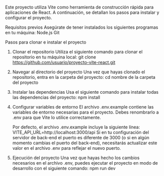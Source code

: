 Este proyecto utiliza Vite como herramienta de construcción rápida para aplicaciones de React. A continuación, se detallan los pasos para instalar y configurar el proyecto.

Requisitos previos
Asegúrate de tener instalados los siguientes programas en tu máquina:
Node.js 
Git

Pasos para clonar e instalar el proyecto
1. Clonar el repositorio
    Utiliza el siguiente comando para clonar el repositorio en tu máquina local:
    git clone https://github.com/usuario/proyecto-vite-react.git

2. Navegar al directorio del proyecto
    Una vez que hayas clonado el repositorio, entra en la carpeta del proyecto:
    cd nombre de la carpeta del proyecto

3. Instalar las dependencias
    Usa el siguiente comando para instalar todas las dependencias del proyecto:
    npm install

4. Configurar variables de entorno
    El archivo .env.example contiene las variables de entorno necesarias para el proyecto. Debes renombrarlo a .env para que Vite lo utilice correctamente.
    
    Por defecto, el archivo .env.example incluye la siguiente línea:
    VITE_API_URL=http://localhost:3000/api
    Si en tu configuración del servidor de back-end el puerto es diferente de 3000 (o si en algún momento cambias el puerto del back-end), necesitarás actualizar este valor en el archivo .env para reflejar el nuevo puerto.

5. Ejecución del proyecto
    Una vez que hayas hecho los cambios necesarios en el archivo .env, puedes ejecutar el proyecto en modo de desarrollo con el siguiente comando:
    npm run dev